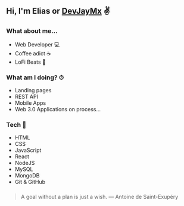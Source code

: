 ## Hi, I'm Elias or [DevJayMx](https://www.devjaymx.com/) ✌

### What about me...

- Web Developer 💻
- Coffee adict ☕
- LoFi Beats 🐼

### What am I doing? ⏱

- Landing pages
- REST API
- Mobile Apps
- Web 3.0 Applications on process...

### Tech 💎

- HTML
- CSS
- JavaScript
- React
- NodeJS
- MySQL
- MongoDB
- Git & GitHub

### 
> A goal without a plan is just a wish.
> ― Antoine de Saint-Exupéry 

